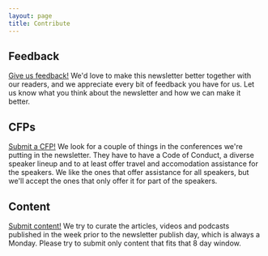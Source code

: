 ```yaml
---
layout: page
title: Contribute
---
```


## Feedback

[Give us feedback!](https://github.com/developeravocados/developeravocados.github.io/issues/new?template=feedback.md) We'd love to make this newsletter better together with our readers, and we appreciate every bit of feedback you have for us. Let us know what you think about the newsletter and how we can make it better.

## CFPs

[Submit a CFP!](https://github.com/developeravocados/developeravocados.github.io/issues/new?template=cfp.md) We look for a couple of things in the conferences we're putting in the newsletter. They have to have a Code of Conduct, a diverse speaker lineup and to at least offer travel and accomodation assistance for the speakers. We like the ones that offer assistance for all speakers, but we'll accept the ones that only offer it for part of the speakers.

## Content

[Submit content!](https://github.com/developeravocados/developeravocados.github.io/issues/new?template=content.md) We try to curate the articles, videos and podcasts published in the week prior to the newsletter publish day, which is always a Monday. Please try to submit only content that fits that 8 day window.
